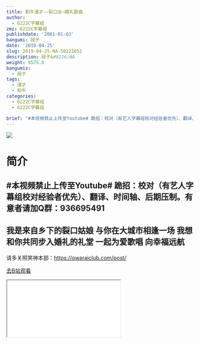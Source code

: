```yaml
---
title: 和牛漫才——裂口女→婚礼歌曲
author:
  - 6222C字幕组
zmz: 6222C字幕组
publishdate: '2001-01-03'
bangumi: 段子
date: '2019-04-25'
slug: 2019-04-25-NA-50221652
description: 段子&#8226;NA
weight: 9575.0
bangumis:
  - 段子
tags:
  - 漫才
  - 和牛
categories:
  - 6222C字幕组
  - 6222C字幕组

brief: "#本视频禁止上传至Youtube# 跪招：校对（有艺人字幕组校对经验者优先）、翻译、时间轴、后期压制。有意者请加Q群：936695491 ------------------------------------------------ 我是来自乡下的裂口姑娘 与你在大城市相逢一场 我想和你共同步入婚礼的礼堂 一起为爱歌唱 向幸福远航 -------------------------------------------- 请多关照笑神本部：https://owaraiclub.com/post/"
---
```

![](https://i.imgur.com/1xpbf3w.jpg)
# 简介  
#本视频禁止上传至Youtube#
跪招：校对（有艺人字幕组校对经验者优先）、翻译、时间轴、后期压制。有意者请加Q群：936695491
------------------------------------------------
我是来自乡下的裂口姑娘
与你在大城市相逢一场
我想和你共同步入婚礼的礼堂
一起为爱歌唱 向幸福远航
--------------------------------------------
请多关照笑神本部：https://owaraiclub.com/post/  

[去B站观看](https://www.bilibili.com/video/av50221652/)
<div class ="resp-container"><iframe class="testiframe" src="//player.bilibili.com/player.html?aid=50221652"", scrolling="no", allowfullscreen="true" > </iframe></div> 
